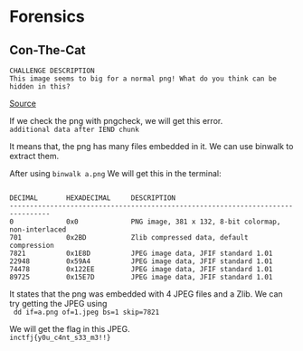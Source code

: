 # Forensics  
## Con-The-Cat

```
CHALLENGE DESCRIPTION
This image seems to big for a normal png! What do you think can be hidden in this?
```
[Source](https://vpframework.s3.amazonaws.com/files/challenge/av_02bea4d4-1743-4eae-b503-ccd55a5c9b8f.png)  

If we check the png with pngcheck, we will get this error.  
```additional data after IEND chunk```  

It means that, the png has many files embedded in it. We can use binwalk to extract them.

After using ```binwalk a.png``` We will get this in the terminal:  

```

DECIMAL       HEXADECIMAL     DESCRIPTION
--------------------------------------------------------------------------------
0             0x0             PNG image, 381 x 132, 8-bit colormap, non-interlaced
701           0x2BD           Zlib compressed data, default compression
7821          0x1E8D          JPEG image data, JFIF standard 1.01
22948         0x59A4          JPEG image data, JFIF standard 1.01
74478         0x122EE         JPEG image data, JFIF standard 1.01
89725         0x15E7D         JPEG image data, JFIF standard 1.01
```
It states that the png was embedded with 4 JPEG files and a Zlib. We can try getting the JPEG using  
``` dd if=a.png of=1.jpeg bs=1 skip=7821```  

We will get the flag in this JPEG.  
```inctfj{y0u_c4nt_s33_m3!!}```
